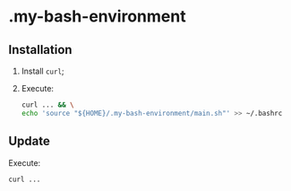 # .my-bash-environment

## Installation

1. Install `curl`;
2. Execute:

    ```bash
    curl ... && \
    echo 'source "${HOME}/.my-bash-environment/main.sh"' >> ~/.bashrc
    ```

## Update

Execute:

```bash
curl ...
```
